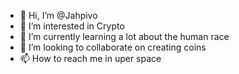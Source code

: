 - 👋 Hi, I’m @Jahpivo
- 👀 I’m interested in Crypto
- 🌱 I’m currently learning a lot about the human race
- 💞️ I’m looking to collaborate on creating coins
- 📫 How to reach me in uper space

<!---
Jahpivo/Jahpivo is a ✨ special ✨ repository because its `README.md` (this file) appears on your GitHub profile.
You can click the Preview link to take a look at your changes.
--->
